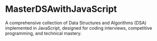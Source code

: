 # MasterDSAwithJavaScript
A comprehensive collection of Data Structures and Algorithms (DSA) implemented in JavaScript, designed for coding interviews, competitive programming, and technical mastery.
